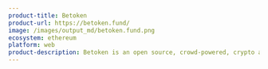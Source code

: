 ```yaml
---
product-title: Betoken
product-url: https://betoken.fund/
image: /images/output_md/betoken.fund.png
ecosystem: ethereum
platform: web
product-description: Betoken is an open source, crowd-powered, crypto asset management protocol connecting capital and talent.[Interview with Zefram Lou, co-founder of Betoken](/betoken)
---
```

